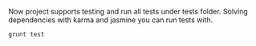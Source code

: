 Now project supports testing and run all tests under tests folder.
Solving dependencies with karma and jasmine you can run tests with.
```
grunt test
```